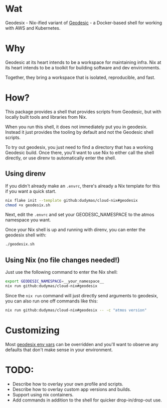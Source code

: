 # Wat

Geodesix - Nix-ified variant of [Geodesic](https://github.com/cloudposse/geodesic) -
a Docker-based shell for working with AWS and Kubernetes.

# Why

Geodesic at its heart intends to be a workspace for maintaining infra.
Nix at its heart intends to be a toolkit for building software and dev environments.

Together, they bring a workspace that is isolated, reproducible, and fast.

# How?

This package provides a shell that provides scripts from Geodesic, but with locally
built tools and libraries from Nix.

When you run this shell, it does not immediately put you in geodesix. Instead it just
provides the tooling by default and not the Geodesic shell scripts.

To try out geodesix, you just need to find a directory that has a working Geodesic build.
Once there, you'll want to use Nix to either call the shell directly,
or use direnv to automatically enter the shell.

## Using direnv

If you didn't already make an `.envrc`, there's already a Nix template for
this if you want a quick start.
```bash
nix flake init --template github:dudymas/cloud-nix#geodesix
chmod +x geodesix.sh
```

Next, edit the `.envrc` and set your GEODESIC_NAMESPACE to the atmos namespace you want.

Once your Nix shell is up and running with direnv, you can enter the geodesix shell with:

```bash
./geodesix.sh
```

## Using Nix (no file changes needed!)

Just use the following command to enter the Nix shell:
```bash
export GEODESIC_NAMESPACE=__your_namespace__
nix run github:dudymas/cloud-nix#geodesix
```

Since the `nix run` command will just directly send arguments to geodesix, you can
also run one off commands like this:
```bash
nix run github:dudymas/cloud-nix#geodesix -- -c "atmos version"
```

# Customizing

Most [geodesix env vars](profile.d/00_geodesix.sh) can be overridden
and you'll want to observe any defaults that don't make sense in your environment.

# TODO:
- Describe how to overlay your own profile and scripts.
- Describe how to overlay custom app versions and builds.
- Support using nix containers.
- Add commands in addition to the shell for quicker drop-in/drop-out use.
